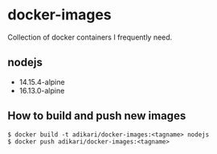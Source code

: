 # docker-images

Collection of docker containers I frequently need.

## nodejs
- 14.15.4-alpine
- 16.13.0-alpine

## How to build and push new images

```
$ docker build -t adikari/docker-images:<tagname> nodejs
$ docker push adikari/docker-images:<tagname>
```
